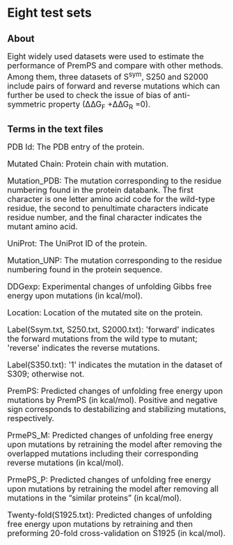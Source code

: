 # Eight test sets

## About

<font size=4>

Eight widely used datasets were used to estimate the performance of PremPS and compare with other methods. Among them, three datasets of S<sup>sym</sup>, S250 and S2000 include pairs of forward and reverse mutations which can further be used to check the issue of bias of anti-symmetric property (∆∆G<sub>F</sub> +∆∆G<sub>R</sub> =0).

</font> 

## Terms in the text files

<font size=4>

PDB Id: The PDB entry of the protein.

Mutated Chain: Protein chain with mutation.

Mutation_PDB: The mutation corresponding to the residue numbering found in the protein databank. The first character is one letter amino acid code for the wild-type residue, the second to penultimate characters indicate residue number, and the final character indicates the mutant amino acid.

UniProt: The UniProt ID of the protein.

Mutation_UNP: The mutation corresponding to the residue numbering found in the protein sequence.

DDGexp: Experimental changes of unfolding Gibbs free energy upon mutations (in kcal/mol).

Location: Location of the mutated site on the protein.

Label(Ssym.txt, S250.txt, S2000.txt): 'forward' indicates the forward mutations from the wild type to mutant; 'reverse' indicates the reverse mutations.

Label(S350.txt): '1' indicates the mutation in the dataset of S309; otherwise not.

PremPS: Predicted changes of unfolding free energy upon mutations by PremPS (in kcal/mol). Positive and negative sign corresponds to destabilizing and stabilizing mutations, respectively. 

PrmePS_M: Predicted changes of unfolding free energy upon mutations by retraining the model after removing the overlapped mutations including their corresponding reverse mutations (in kcal/mol).

PrmePS_P: Predicted changes of unfolding free energy upon mutations by retraining the model after removing all mutations in the “similar proteins” (in kcal/mol).

Twenty-fold(S1925.txt): Predicted changes of unfolding free energy upon mutations by retraining and then preforming 20-fold cross-validation on S1925 (in kcal/mol).

<font>